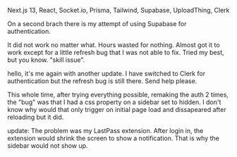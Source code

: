Next.js 13, React, Socket.io, Prisma, Tailwind, Supabase, UploadThing, Clerk

On a second brach there is my attempt of using Supabase for authentication.

It did not work no matter what. Hours wasted for nothing. Almost got it to work except for a little refresh bug that I was not able to fix. Tried my best, but you know. "skill issue".

hello, it's me again with another update. I have switched to Clerk for authentication but the refresh bug is still there. Send help please.

This whole time, after trying everything possible, remaking the auth 2 times, the "bug" was that I had a css property on a sidebar set to hidden. 
I don't know why would that only trigger on initial page load and dissapeared after reloading but it did.

update: The problem was my LastPass extension. After login in, the extension would shrink the screen to show a notification. That is why the sidebar would not show up.
